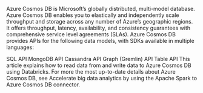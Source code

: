 Azure Cosmos DB is Microsoft’s globally distributed, multi-model database. Azure Cosmos DB enables you to elastically and independently scale throughput and storage across any number of Azure’s geographic regions. It offers throughput, latency, availability, and consistency guarantees with comprehensive service level agreements (SLAs). Azure Cosmos DB provides APIs for the following data models, with SDKs available in multiple languages:

SQL API
MongoDB API
Cassandra API
Graph (Gremlin) API
Table API
This article explains how to read data from and write data to Azure Cosmos DB using Databricks. For more the most up-to-date details about Azure Cosmos DB, see Accelerate big data analytics by using the Apache Spark to Azure Cosmos DB connector.
